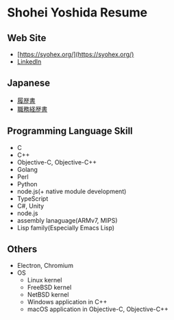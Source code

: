 # Shohei Yoshida Resume

## Web Site
- [https://syohex.org/](https://syohex.org/)
- [LinkedIn](https://www.linkedin.com/in/shohei-yoshida-3b7bb364/)

## Japanese
- [履歴書](ja/personal_history.md)
- [職務経歴書](ja/resume.md)

## Programming Language Skill

- C
- C++
- Objective-C, Objective-C++
- Golang
- Perl
- Python
- node.js(+ native module development)
- TypeScript
- C#, Unity
- node.js
- assembly lanaguage(ARMv7, MIPS)
- Lisp family(Especially Emacs Lisp)

## Others

- Electron, Chromium
- OS
  - Linux kernel
  - FreeBSD kernel
  - NetBSD kernel
  - Windows application in C++
  - macOS application in Objective-C, Objective-C++
